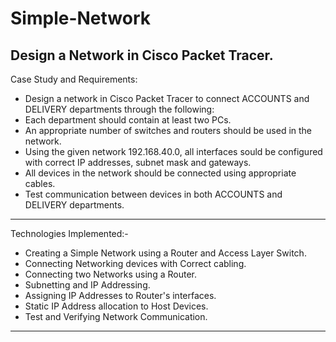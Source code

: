 # Simple-Network
Design a Network in Cisco Packet Tracer.
--------------------------------------------------------------------------------------------------------------------------------------------------------------------------------
Case Study and Requirements:
- Design a network in Cisco Packet Tracer to connect ACCOUNTS and DELIVERY departments through the following:
- Each department should contain at least two PCs.
- An appropriate number of switches and routers should be used in the network.
- Using the given network 192.168.40.0, all interfaces sould be configured with correct IP addresses, subnet mask and gateways.
- All devices in the network should be connected using appropriate cables.
- Test communication between devices in both ACCOUNTS and DELIVERY departments.
--------------------------------------------------------------------------------------------------------------------------------------------------------------------------------
Technologies Implemented:-
- Creating a Simple Network using a Router and Access Layer Switch.
- Connecting Networking devices with Correct cabling.
- Connecting two Networks using a Router.
- Subnetting and IP Addressing.
- Assigning IP Addresses to Router's interfaces.
- Static IP Address allocation to Host Devices.
- Test and Verifying Network Communication.
--------------------------------------------------------------------------------------------------------------------------------------------------------------------------------
